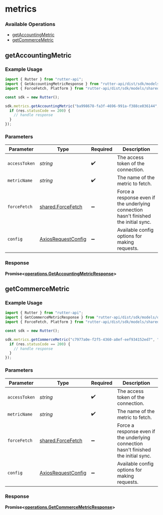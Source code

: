 # metrics

### Available Operations

* [getAccountingMetric](#getaccountingmetric)
* [getCommerceMetric](#getcommercemetric)

## getAccountingMetric

### Example Usage

```typescript
import { Rutter } from "rutter-api";
import { GetAccountingMetricResponse } from "rutter-api/dist/sdk/models/operations";
import { ForceFetch, Platform } from "rutter-api/dist/sdk/models/shared";

const sdk = new Rutter();

sdk.metrics.getAccountingMetric("ba998678-fa3f-4696-991a-f388ce036144", "modi", ForceFetch.False).then((res: GetAccountingMetricResponse) => {
  if (res.statusCode == 200) {
    // handle response
  }
});
```

### Parameters

| Parameter                                                                            | Type                                                                                 | Required                                                                             | Description                                                                          |
| ------------------------------------------------------------------------------------ | ------------------------------------------------------------------------------------ | ------------------------------------------------------------------------------------ | ------------------------------------------------------------------------------------ |
| `accessToken`                                                                        | *string*                                                                             | :heavy_check_mark:                                                                   | The access token of the connection.                                                  |
| `metricName`                                                                         | *string*                                                                             | :heavy_check_mark:                                                                   | The name of the metric to fetch.                                                     |
| `forceFetch`                                                                         | [shared.ForceFetch](../../models/shared/forcefetch.md)                               | :heavy_minus_sign:                                                                   | Force a response even if the underlying connection hasn't finished the initial sync. |
| `config`                                                                             | [AxiosRequestConfig](https://axios-http.com/docs/req_config)                         | :heavy_minus_sign:                                                                   | Available config options for making requests.                                        |


### Response

**Promise<[operations.GetAccountingMetricResponse](../../models/operations/getaccountingmetricresponse.md)>**


## getCommerceMetric

### Example Usage

```typescript
import { Rutter } from "rutter-api";
import { GetCommerceMetricResponse } from "rutter-api/dist/sdk/models/operations";
import { ForceFetch, Platform } from "rutter-api/dist/sdk/models/shared";

const sdk = new Rutter();

sdk.metrics.getCommerceMetric("c7977a0e-f2f5-4360-a8ef-eef934152ed7", "itaque", ForceFetch.True).then((res: GetCommerceMetricResponse) => {
  if (res.statusCode == 200) {
    // handle response
  }
});
```

### Parameters

| Parameter                                                                            | Type                                                                                 | Required                                                                             | Description                                                                          |
| ------------------------------------------------------------------------------------ | ------------------------------------------------------------------------------------ | ------------------------------------------------------------------------------------ | ------------------------------------------------------------------------------------ |
| `accessToken`                                                                        | *string*                                                                             | :heavy_check_mark:                                                                   | The access token of the connection.                                                  |
| `metricName`                                                                         | *string*                                                                             | :heavy_check_mark:                                                                   | The name of the metric to fetch.                                                     |
| `forceFetch`                                                                         | [shared.ForceFetch](../../models/shared/forcefetch.md)                               | :heavy_minus_sign:                                                                   | Force a response even if the underlying connection hasn't finished the initial sync. |
| `config`                                                                             | [AxiosRequestConfig](https://axios-http.com/docs/req_config)                         | :heavy_minus_sign:                                                                   | Available config options for making requests.                                        |


### Response

**Promise<[operations.GetCommerceMetricResponse](../../models/operations/getcommercemetricresponse.md)>**

